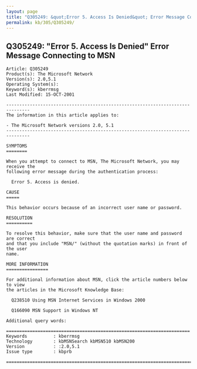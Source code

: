 ```yaml
---
layout: page
title: "Q305249: &quot;Error 5. Access Is Denied&quot; Error Message Connecting to MSN"
permalink: kb/305/Q305249/
---
```


## Q305249: &quot;Error 5. Access Is Denied&quot; Error Message Connecting to MSN

	Article: Q305249
	Product(s): The Microsoft Network
	Version(s): 2.0,5.1
	Operating System(s): 
	Keyword(s): kberrmsg
	Last Modified: 15-OCT-2001
	
	-------------------------------------------------------------------------------
	The information in this article applies to:
	
	- The Microsoft Network versions 2.0, 5.1 
	-------------------------------------------------------------------------------
	
	SYMPTOMS
	========
	
	When you attempt to connect to MSN, The Microsoft Network, you may receive the
	following error message during the authentication process:
	
	  Error 5. Access is denied.
	
	CAUSE
	=====
	
	This behavior occurs because of an incorrect user name or password.
	
	RESOLUTION
	==========
	
	To resolve this behavior, make sure that the user name and password are correct
	and that you include "MSN/" (without the quotation marks) in front of the user
	name.
	
	MORE INFORMATION
	================
	
	For additional information about MSN, click the article numbers below to view
	the articles in the Microsoft Knowledge Base:
	
	  Q238510 Using MSN Internet Services in Windows 2000
	
	  Q166090 MSN Support in Windows NT
	
	Additional query words:
	
	======================================================================
	Keywords          : kberrmsg 
	Technology        : kbMSNSearch kbMSN510 kbMSN200
	Version           : :2.0,5.1
	Issue type        : kbprb
	
	=============================================================================
	
